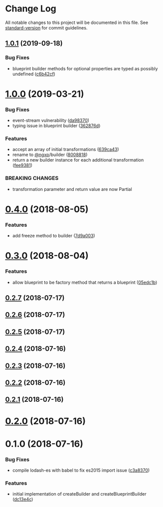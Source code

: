 # Change Log

All notable changes to this project will be documented in this file. See [standard-version](https://github.com/conventional-changelog/standard-version) for commit guidelines.

<a name="1.0.1"></a>
## [1.0.1](https://github.com/ngxp/builder/compare/v1.0.0...v1.0.1) (2019-09-18)


### Bug Fixes

* blueprint builder methods for optional properties are typed as possibly undefined ([c6b42cf](https://github.com/ngxp/builder/commit/c6b42cf))



<a name="1.0.0"></a>
# [1.0.0](https://github.com/ngxp/builder/compare/v0.4.1...v1.0.0) (2019-03-21)


### Bug Fixes

* event-stream vulnerability ([da98370](https://github.com/ngxp/builder/commit/da98370))
* typing issue in blueprint builder ([362876d](https://github.com/ngxp/builder/commit/362876d))


### Features

* accept an array of initial transformations ([639ca43](https://github.com/ngxp/builder/commit/639ca43))
* rename to [@ngxp](https://github.com/ngxp)/builder ([8008818](https://github.com/ngxp/builder/commit/8008818))
* return a new builder instance for each additional transformation ([fee9381](https://github.com/ngxp/builder/commit/fee9381))


### BREAKING CHANGES

* transformation parameter and return value are now Partial<T>



<a name="0.4.0"></a>
# [0.4.0](https://github.com/ngxp/builder/compare/v0.3.0...v0.4.0) (2018-08-05)


### Features

* add freeze method to builder ([7d9a003](https://github.com/ngxp/builder/commit/7d9a003))



<a name="0.3.0"></a>
# [0.3.0](https://github.com/ngxp/builder/compare/v0.2.7...v0.3.0) (2018-08-04)


### Features

* allow blueprint to be factory method that returns a blueprint ([05edc1b](https://github.com/ngxp/builder/commit/05edc1b))



<a name="0.2.7"></a>
## [0.2.7](https://github.com/ngxp/builder/compare/v0.2.6...v0.2.7) (2018-07-17)



<a name="0.2.6"></a>
## [0.2.6](https://github.com/ngxp/builder/compare/v0.2.5...v0.2.6) (2018-07-17)



<a name="0.2.5"></a>
## [0.2.5](https://github.com/ngxp/builder/compare/v0.2.4...v0.2.5) (2018-07-17)



<a name="0.2.4"></a>
## [0.2.4](https://github.com/ngxp/builder/compare/v0.2.3...v0.2.4) (2018-07-16)



<a name="0.2.3"></a>
## [0.2.3](https://github.com/ngxp/builder/compare/v0.2.2...v0.2.3) (2018-07-16)



<a name="0.2.2"></a>
## [0.2.2](https://github.com/ngxp/builder/compare/v0.2.1...v0.2.2) (2018-07-16)



<a name="0.2.1"></a>
## [0.2.1](https://github.com/ngxp/builder/compare/v0.2.0...v0.2.1) (2018-07-16)



<a name="0.2.0"></a>
# [0.2.0](https://github.com/ngxp/builder/compare/v0.1.0...v0.2.0) (2018-07-16)



<a name="0.1.0"></a>
# 0.1.0 (2018-07-16)


### Bug Fixes

* compile lodash-es with babel to fix es2015 import issue ([c3a8370](https://github.com/ngxp/builder/commit/c3a8370))


### Features

* initial implementation of createBuilder and createBlueprintBuilder ([dc13e4c](https://github.com/ngxp/builder/commit/dc13e4c))
